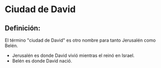 # Ciudad de David

## Definición: 

El término "ciudad de David" es otro nombre para tanto Jerusalén como Belén.

* Jerusalén es donde David vivió mientras el reinó en Israel.
* Belén es donde David nació.

